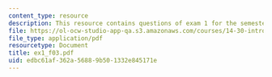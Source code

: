 ```yaml
---
content_type: resource
description: This resource contains questions of exam 1 for the semester, fall 2003.
file: https://ol-ocw-studio-app-qa.s3.amazonaws.com/courses/14-30-introduction-to-statistical-method-in-economics-spring-2006/edbc61af362a56889b501332e845171e_ex1_f03.pdf
file_type: application/pdf
resourcetype: Document
title: ex1_f03.pdf
uid: edbc61af-362a-5688-9b50-1332e845171e
---
```

